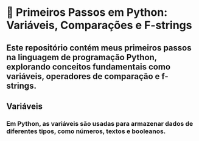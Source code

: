 <h1> 💎 Primeiros Passos em Python: Variáveis, Comparações e F-strings</h1>
<h2>Este repositório contém meus primeiros passos na linguagem de programação Python, explorando conceitos fundamentais como variáveis, operadores de comparação e f-strings.</h2> 

<h2>Variáveis</h2>
<h3>Em Python, as variáveis são usadas para armazenar dados de diferentes tipos, como números, textos e booleanos.</h3>



